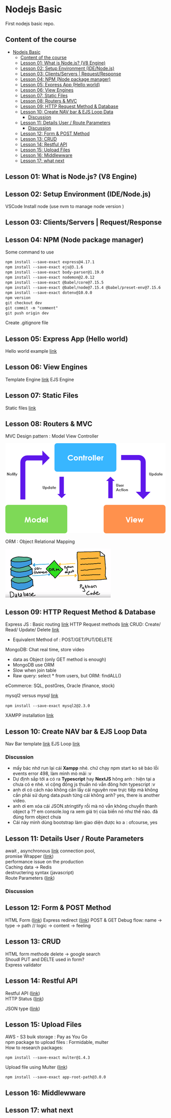 # Nodejs Basic
First nodejs basic repo.

## Content of the course

- [Nodejs Basic](#nodejs-basic)
  - [Content of the course](#content-of-the-course)
  - [Lesson 01: What is Node.js? (V8 Engine)](#lesson-01-what-is-nodejs-v8-engine)
  - [Lesson 02: Setup Environment (IDE/Node.js)](#lesson-02-setup-environment-idenodejs)
  - [Lesson 03: Clients/Servers | Request/Response](#lesson-03-clientsservers--requestresponse)
  - [Lesson 04: NPM (Node package manager)](#lesson-04-npm-node-package-manager)
  - [Lesson 05: Express App (Hello world)](#lesson-05-express-app-hello-world)
  - [Lesson 06: View Engines](#lesson-06-view-engines)
  - [Lesson 07: Static Files](#lesson-07-static-files)
  - [Lesson 08: Routers \& MVC](#lesson-08-routers--mvc)
  - [Lesson 09: HTTP Request Method \& Database](#lesson-09-http-request-method--database)
  - [Lesson 10: Create NAV bar \& EJS Loop Data](#lesson-10-create-nav-bar--ejs-loop-data)
    - [Discussion](#discussion)
  - [Lesson 11: Details User / Route Parameters](#lesson-11-details-user--route-parameters)
    - [Discussion](#discussion-1)
  - [Lesson 12: Form \& POST Method](#lesson-12-form--post-method)
  - [Lesson 13: CRUD](#lesson-13-crud)
  - [Lesson 14: Restful API](#lesson-14-restful-api)
  - [Lesson 15: Upload Files](#lesson-15-upload-files)
  - [Lesson 16: Middlewware](#lesson-16-middlewware)
  - [Lesson 17: what next](#lesson-17-what-next)


## Lesson 01: What is Node.js? (V8 Engine)

## Lesson 02: Setup Environment (IDE/Node.js)

VSCode 
Install node (use nvm to manage node version )


## Lesson 03: Clients/Servers | Request/Response

## Lesson 04: NPM (Node package manager)

Some command to use

    npm install --save-exact express@4.17.1
    npm install --save-exact ejs@3.1.6
    npm install --save-exact body-parser@1.19.0
    npm install --save-exact nodemon@2.0.12
    npm install --save-exact @babel/core@7.15.5
    npm install --save-exact @babel/node@7.15.4 @babel/preset-env@7.15.6
    npm install --save-exact dotenv@10.0.0
    npm version 
    git checkout dev 
    git commit -m "comment"
    git push origin dev 

Create .gitignore file

## Lesson 05: Express App (Hello world)

Hello world example [link](http://expressjs.com/en/starter/hello-world.html)

## Lesson 06: View Engines

Template Engine [link](http://expressjs.com/en/resources/template-engines.html)
EJS Engine

## Lesson 07: Static Files 

Static files [link](http://expressjs.com/en/starter/static-files.html)

## Lesson 08: Routers & MVC

MVC Design pattern : Model View Controller

![MVC Design pattern : Model View Controller](src/public/images/mvc.png)

ORM : Object Relational Mapping

![ORM : Object Relational Mapping](src/public/images/orm.png)

## Lesson 09: HTTP Request Method & Database

Express JS : Basic routing [link](http://expressjs.com/en/starter/basic-routing.html)
HTTP Request methods [link](https://en.wikipedia.org/wiki/HTTP#Request_methods)
CRUD: Create/ Read/ Update/ Delete [link](https://vi.wikipedia.org/wiki/CRUD)
- Equivalent Method of : POST/GET/PUT/DELETE

MongoDB: Chat real time, store video
- data as Object (only GET method is enough)
- MongoDB use ORM
- Slow when join table
- Raw query: select * from users, but ORM: findALL()

eCommerce: SQL, postGres, Oracle (finance, stock)

mysql2 versus mysql [link](https://www.google.com/url?sa=t&rct=j&q=&esrc=s&source=web&cd=&cad=rja&uact=8&ved=2ahUKEwj-w-maie__AhVatlYBHaNsAdMQFnoECA4QAQ&url=https%3A%2F%2Fstackoverflow.com%2Fquestions%2F25344661%2Fwhat-is-the-difference-between-mysql-mysql2-considering-nodejs&usg=AOvVaw2yyP0kcoAiAuV_dNPREENF&opi=89978449)

`npm install --save-exact mysql2@2.3.0`

XAMPP installation [link](https://www.apachefriends.org/download_success.html)


## Lesson 10: Create NAV bar & EJS Loop Data

Nav Bar template [link](https://www.w3schools.com/howto/howto_js_topnav.asp)
EJS Loop [link](https://stackoverflow.com/questions/22952044/loop-through-json-in-ejs)

### Discussion

* mấy bác nhớ run lại cái **Xampp** nhé. chứ chạy npm start ko sẽ báo lỗi events error 498, làm mình mò mãi :v
* Dự định sắp tới a có ra **Typescript** hay **NextJS** hông anh : hiện tại a chưa có e nhé. vì cộng đồng js thuần nó vẫn đông hơn typescript :v
* anh ơi có cách nào không cần lấy cái nguyên row trực tiếp mà không cần phải sử dụng data.push từng cái không anh? yes, there is another video.
* anh ơi em xóa cái JSON.stringtify rồi mà nó vẫn không chuyển thanh object ạ ?? em console.log ra xem giá trị của biến nó như thế nào. đã đúng form object chưa
* Cái này mình dùng bootstrap làm giao diện được ko a : ofcourse, yes

## Lesson 11: Details User / Route Parameters

await , asynchronous  [link](https://www.w3schools.com/js/js_async.asp)
connection pool,   
promise Wrapper ([link](https://www.npmjs.com/package/mysql2))  
performance issue on the production   
Caching data -> Redis   
destructering syntax (javascript)  
Route Parameters ([link](http://expressjs.com/en/guide/routing.html))  


### Discussion

## Lesson 12: Form & POST Method

HTML Form ([link](https://www.w3schools.com/html/html_forms.asp))
Express redirect ([link](https://expressjs.com/en/api.html))
POST & GET
Debug flow: name -> type -> path // logic -> content -> feeling

## Lesson 13: CRUD

HTML form methode delete -> google search   
Shoudl PUT and DELTE used in form?    
Express validator  

## Lesson 14: Restful API

Restful API ([link](https://aws.amazon.com/what-is/restful-api/))  
HTTP Status ([link](https://www.google.com/url?sa=t&rct=j&q=&esrc=s&source=web&cd=&cad=rja&uact=8&ved=2ahUKEwiys4e58_f_AhXwgFYBHZlYDlIQFnoECBIQAQ&url=https%3A%2F%2Fdeveloper.mozilla.org%2Fen-US%2Fdocs%2FWeb%2FHTTP%2FStatus&usg=AOvVaw2pSlgOW81Ahg7C8tS8pF0W&opi=89978449))

JSON type ([link](https://www.w3schools.com/js/js_json_intro.asp))

## Lesson 15: Upload Files

AWS - S3 buik storage : Pay as You Go  
npm package to upload files : Formidable, multer  
How to research packages: 

    npm install --save-exact multer@1.4.3

Upload file using Multer ([link](https://stackabuse.com/handling-file-uploads-in-node-js-with-expres-and-multer/))

    npm install --save-exact app-root-path@3.0.0


## Lesson 16: Middlewware

## Lesson 17: what next
